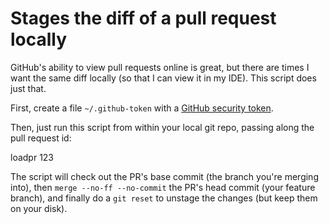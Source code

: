Stages the diff of a pull request locally
=========================================

GitHub's ability to view pull requests online is great, but there are times I want the same diff locally (so that I can view it in my IDE). This script does just that.

First, create a file `~/.github-token` with a [GitHub security token][1].

Then, just run this script from within your local git repo, passing along the pull request id:

  loadpr 123

The script will check out the PR's base commit (the branch you're merging into), then `merge --no-ff --no-commit` the PR's head commit (your feature branch), and finally do a `git reset` to unstage the changes (but keep them on your disk).

[1]: https://github.com/settings/applications

